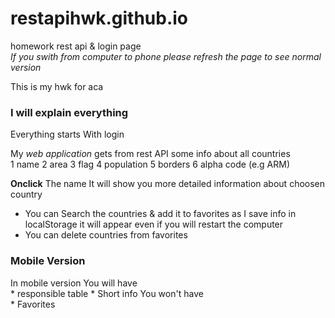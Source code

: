 # restapihwk.github.io
homework rest api &amp; login page  
*If you swith from computer to phone please refresh the page to see normal version*  

This is my hwk for aca  

### I will explain everything  
Everything starts With login
  
My *web application* gets from rest API some info about all countries   
  1 name
  2 area
  3 flag
  4 population
  5 borders
  6 alpha code (e.g ARM)
  
**Onclick** The name It will show you more detailed information about choosen country  
  * You can Search the countries & add it to favorites as I save info in localStorage it will appear even if you will restart the computer  
  * You can delete countries from favorites  

### Mobile Version
  In mobile version You will have   <br/>
    * responsible table
    * Short info
  You won't have    <br/>
    * Favorites
  
